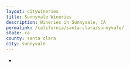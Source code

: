 ```yaml
---
layout: citywineries
title: Sunnyvale Wineries
description: Wineries in Sunnyvale, CA
permalink: /california/santa-clara/sunnyvale/
state: ca
county: santa clara
city: sunnyvale
---
```

-
